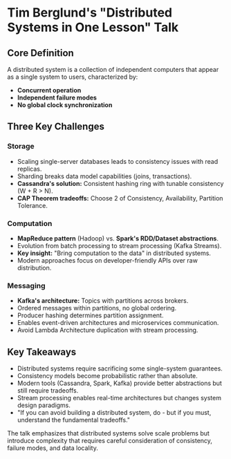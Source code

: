 # Tim Berglund's "Distributed Systems in One Lesson" Talk

## Core Definition
A distributed system is a collection of independent computers that appear as a single system to users, characterized by:
- **Concurrent operation**
- **Independent failure modes**
- **No global clock synchronization**

## Three Key Challenges

### Storage
- Scaling single-server databases leads to consistency issues with read replicas.
- Sharding breaks data model capabilities (joins, transactions).
- **Cassandra's solution:** Consistent hashing ring with tunable consistency (W + R > N).
- **CAP Theorem tradeoffs:** Choose 2 of Consistency, Availability, Partition Tolerance.

### Computation
- **MapReduce pattern** (Hadoop) vs. **Spark's RDD/Dataset abstractions**.
- Evolution from batch processing to stream processing (Kafka Streams).
- **Key insight:** "Bring computation to the data" in distributed systems.
- Modern approaches focus on developer-friendly APIs over raw distribution.

### Messaging
- **Kafka's architecture:** Topics with partitions across brokers.
- Ordered messages within partitions, no global ordering.
- Producer hashing determines partition assignment.
- Enables event-driven architectures and microservices communication.
- Avoid Lambda Architecture duplication with stream processing.

## Key Takeaways
- Distributed systems require sacrificing some single-system guarantees.
- Consistency models become probabilistic rather than absolute.
- Modern tools (Cassandra, Spark, Kafka) provide better abstractions but still require tradeoffs.
- Stream processing enables real-time architectures but changes system design paradigms.
- "If you can avoid building a distributed system, do - but if you must, understand the fundamental tradeoffs."

The talk emphasizes that distributed systems solve scale problems but introduce complexity that requires careful consideration of consistency, failure modes, and data locality.
